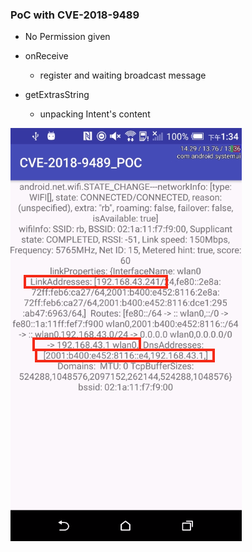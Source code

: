 ### PoC with CVE-2018-9489
- No Permission given
- onReceive
    -  register and waiting broadcast message

- getExtrasString
    - unpacking Intent's content

![alt text](https://github.com/PPPPPPPy/attack_poc/blob/master/CVE-2018-9489/POC.png)
